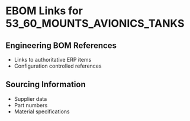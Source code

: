 # EBOM Links for 53_60_MOUNTS_AVIONICS_TANKS

## Engineering BOM References
- Links to authoritative ERP items
- Configuration controlled references

## Sourcing Information
- Supplier data
- Part numbers
- Material specifications
